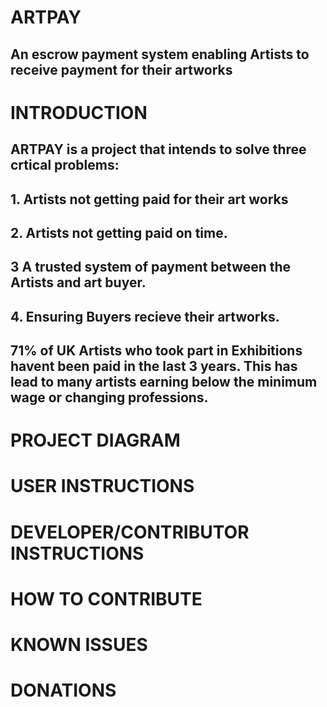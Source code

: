 # ARTPAY
## An escrow payment system enabling Artists to receive payment for their artworks

# INTRODUCTION
## ARTPAY is a project that intends to solve three crtical problems:
## 1. Artists not getting paid for their art works
## 2. Artists not getting paid on time.
## 3 A trusted system of payment between the Artists and art buyer.
## 4. Ensuring Buyers recieve their artworks. 
## 71% of UK Artists who took part in Exhibitions havent been paid in the last 3 years. This has lead to many artists earning below the minimum wage or changing professions.  

# PROJECT DIAGRAM

# USER INSTRUCTIONS

# DEVELOPER/CONTRIBUTOR INSTRUCTIONS

# HOW TO CONTRIBUTE

# KNOWN ISSUES

# DONATIONS

